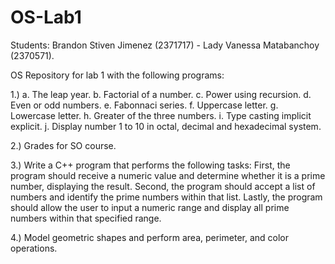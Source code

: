 # OS-Lab1

Students: Brandon Stiven Jimenez (2371717) - Lady Vanessa Matabanchoy (2370571).

OS Repository for lab 1 with the following programs: 

1.)
a. The leap year.
b. Factorial of a number.
c. Power using recursion.
d. Even or odd numbers.
e. Fabonnaci series.
f. Uppercase letter.
g. Lowercase letter.
h. Greater of the three numbers.
i. Type casting implicit explicit.
j. Display number 1 to 10 in octal, decimal and hexadecimal system.

2.) Grades for SO course.

3.) Write a C++ program that performs the following tasks: First, the program should receive a numeric value and determine whether it is a prime number, displaying the result. Second, the program should accept a list of numbers and identify the prime numbers within that list. Lastly, the program should allow the user to input a numeric range and display all prime numbers within that specified range.

4.) Model geometric shapes and perform area, perimeter, and color operations.

